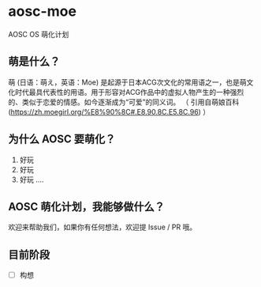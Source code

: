 # aosc-moe
AOSC OS 萌化计划

## 萌是什么？
萌 (日语：萌え，英语：Moe) 是起源于日本ACG次文化的常用语之一，也是萌文化时代最具代表性的用语。用于形容对ACG作品中的虚拟人物产生的一种强烈的、类似于恋爱的情感。如今逐渐成为“可爱”的同义词。
（ 引用自萌娘百科(https://zh.moegirl.org/%E8%90%8C#.E8.90.8C.E5.8C.96) ）

## 为什么 AOSC 要萌化？
1. 好玩
2. 好玩
3. 好玩
....

## AOSC 萌化计划，我能够做什么？
欢迎来帮助我们，如果你有任何想法，欢迎提 Issue / PR 哦。

## 目前阶段
- [ ] 构想
